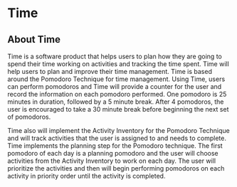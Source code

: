 # Time

## About Time

Time is a software product that helps users to plan how they are going to spend their time working on activities and tracking the time spent. Time will help users to plan and improve their time management. Time is based around the Pomodoro Technique for time management. Using Time, users can perform pomodoros and Time will provide a counter for the user and record the information on each pomodoro performed. One pomodoro is 25 minutes in duration, followed by a 5 minute break. After 4 pomodoros, the user is encouraged to take a 30 minute break before beginning the next set of pomodoros. 

Time also will implement the Activity Inventory for the Pomodoro Technique and will track activities that the user is assigned to and needs to complete. Time implements the planning step for the Pomodoro technique. The first pomodoro of each day is a planning pomodoro and the user will choose activities from the Activity Inventory to work on each day. The user will prioritize the activities and then will begin performing pomodoros on each activity in priority order until the activity is completed.
